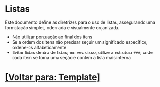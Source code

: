 # Listas

Este documento define as diretrizes para o uso de listas, assegurando uma formatação simples, odernada e visualmente organizada.

- Não utilizar pontuação ao final dos itens
- Se a ordem dos itens não precisar seguir um significado específico, ordene-os alfabeticamente
- Evitar listas dentro de listas; em vez disso, utilize a estrutura `###`, onde cada item se torna uma seção e contém a lista mais interna

# [[Voltar para: Template]](./1-template.md)